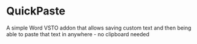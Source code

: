 # QuickPaste
A simple Word VSTO addon that allows saving custom text and then being able to paste that text in anywhere - no clipboard needed
